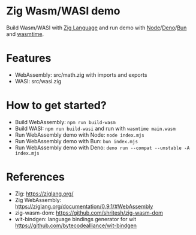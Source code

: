 Zig Wasm/WASI demo
=====================
Build Wasm/WASI with [Zig Language](https://ziglang.org/) and run demo with [Node](https://nodejs.org/)/[Deno](https://deno.land/)/[Bun](https://bun.sh/) and [wasmtime](https://github.com/bytecodealliance/wasmtime).

# Features

* WebAssembly: src/math.zig with imports and exports
* WASI: src/wasi.zig

# How to get started?

* Build WebAssembly: `npm run build-wasm`
* Build WASI: `npm run build-wasi` and run with `wasmtime main.wasm`
* Run WebAssembly demo with Node: `node index.mjs`
* Run WebAssembly demo with Bun: `bun index.mjs`
* Run WebAssembly demo with Deno: `deno run --compat --unstable -A index.mjs`

# References

* Zig: https://ziglang.org/
* Zig WebAssembly: https://ziglang.org/documentation/0.9.1/#WebAssembly
* zig-wasm-dom: https://github.com/shritesh/zig-wasm-dom
* wit-bindgen: language bindings generator for wit https://github.com/bytecodealliance/wit-bindgen
